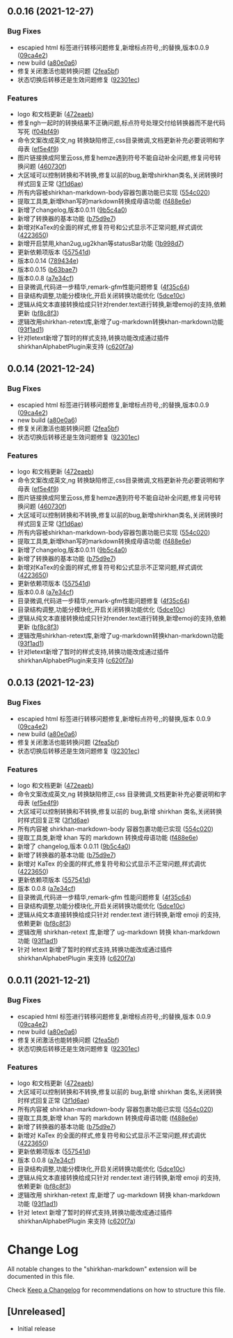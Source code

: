 ## 0.0.16 (2021-12-27)


### Bug Fixes

* escapied html 标签进行转移问题修复,新增标点符号,;的替换,版本0.0.9 ([09ca4e2](https://github.com/ishirkhan/shirkhan-vscode/commit/09ca4e2628c59c0d96e3deb3d224153e5591a19d))
* new build ([a80e0a6](https://github.com/ishirkhan/shirkhan-vscode/commit/a80e0a6437c3706417f0c6664a05e67dd387f182))
* 修复关闭激活也能转换问题 ([2fea5bf](https://github.com/ishirkhan/shirkhan-vscode/commit/2fea5bf86dd415b8e849a9d37acfc5507f3c6422))
* 状态切换后转移还是生效问题修复 ([92301ec](https://github.com/ishirkhan/shirkhan-vscode/commit/92301ec7816caf6045ecc31a294fdb17a282867f))


### Features

* logo 和文档更新 ([472eaeb](https://github.com/ishirkhan/shirkhan-vscode/commit/472eaeb81dbde663393b72fdb90bf2f032557c41))
* 修复ngh一起时的转换结果不正确问题,标点符号处理交付给转换器而不是代码写死 ([f04bf49](https://github.com/ishirkhan/shirkhan-vscode/commit/f04bf49c07f6d191e2e8eb1dd3ffe597672cfe7a))
* 命令文案改成英文,ng 转换缺陷修正,css目录微调,文档更新补充必要说明和字母表 ([ef5e4f9](https://github.com/ishirkhan/shirkhan-vscode/commit/ef5e4f91b3946159c8c3ab9bf7c66824412287e2))
* 图片链接换成阿里云oss,修复hemze遇到符号不能自动补全问题,修复问号转换问题 ([460730f](https://github.com/ishirkhan/shirkhan-vscode/commit/460730f5235283fc70283b95acc5db9abecc8ff7))
* 大区域可以控制转换和不转换,修复以前的bug,新增shirkhan类名,关闭转换时样式回复正常 ([3f1d6ae](https://github.com/ishirkhan/shirkhan-vscode/commit/3f1d6ae27781b627abd4ba7a29d484f0633f059f))
* 所有内容被shirkhan-markdown-body容器包裹功能已实现 ([554c020](https://github.com/ishirkhan/shirkhan-vscode/commit/554c0201f2ea43cee5988422bfba37a39d5993a1))
* 提取工具类,新增khan写的markdown转换成母语功能 ([f488e6e](https://github.com/ishirkhan/shirkhan-vscode/commit/f488e6e1bd238f134b4220f9524d0ee01aec8ff8))
* 新增了changelog,版本0.0.11 ([9b5c4a0](https://github.com/ishirkhan/shirkhan-vscode/commit/9b5c4a0579e36101cd4a75b64b50dc56b74f5541))
* 新增了转换器的基本功能 ([b75d9e7](https://github.com/ishirkhan/shirkhan-vscode/commit/b75d9e7befd0ab2f3733cc008b0f3698a33cd297))
* 新增对KaTex的全面的样式,修复符号和公式显示不正常问题,样式调优 ([4223650](https://github.com/ishirkhan/shirkhan-vscode/commit/42236505682075dff553b842c479ffd6f1844efd))
* 新增开启禁用,khan2ug,ug2khan等statusBar功能 ([1b998d7](https://github.com/ishirkhan/shirkhan-vscode/commit/1b998d720f099db4cdea4a9b28a4c63c4ed1c0cd))
* 更新依赖项版本 ([557541d](https://github.com/ishirkhan/shirkhan-vscode/commit/557541d2058d4ef5375e8d757335f2f7d670953d))
* 版本0.0.14 ([789434e](https://github.com/ishirkhan/shirkhan-vscode/commit/789434e687087630d7108a4fbda0e4517669b9d3))
* 版本0.0.15 ([b63bae7](https://github.com/ishirkhan/shirkhan-vscode/commit/b63bae7a4e7796f4cb80732f27cfcfddeefbd3b9))
* 版本0.0.8 ([a7e34cf](https://github.com/ishirkhan/shirkhan-vscode/commit/a7e34cffe4481861f34355145359c4e25c423ef3))
* 目录微调,代码进一步精华,remark-gfm性能问题修复 ([4f35c64](https://github.com/ishirkhan/shirkhan-vscode/commit/4f35c64b23725ad67c579d9d596fb2a82b4f8c64))
* 目录结构调整,功能分模块化,开启关闭转换功能优化 ([5dce10c](https://github.com/ishirkhan/shirkhan-vscode/commit/5dce10c60c3dcd78684f137e657f7c25a835f062))
* 逻辑从纯文本直接转换给成只针对render.text进行转换,新增emoji的支持,依赖更新 ([bf8c8f3](https://github.com/ishirkhan/shirkhan-vscode/commit/bf8c8f31807a5e91f934edb2afe3698547991c96))
* 逻辑改用shirkhan-retext库,新增了ug-markdown转换khan-markdown功能 ([93f1ad1](https://github.com/ishirkhan/shirkhan-vscode/commit/93f1ad156b07165ef450d9f7defbd7093cb64da1))
* 针对letext新增了暂时的样式支持,转换功能改成通过插件shirkhanAlphabetPlugin来支持 ([c620f7a](https://github.com/ishirkhan/shirkhan-vscode/commit/c620f7a46e05bd60ed78fc0aaa4f01cad8ed69d9))



## 0.0.14 (2021-12-24)


### Bug Fixes

* escapied html 标签进行转移问题修复,新增标点符号,;的替换,版本0.0.9 ([09ca4e2](https://github.com/ishirkhan/shirkhan-vscode/commit/09ca4e2628c59c0d96e3deb3d224153e5591a19d))
* new build ([a80e0a6](https://github.com/ishirkhan/shirkhan-vscode/commit/a80e0a6437c3706417f0c6664a05e67dd387f182))
* 修复关闭激活也能转换问题 ([2fea5bf](https://github.com/ishirkhan/shirkhan-vscode/commit/2fea5bf86dd415b8e849a9d37acfc5507f3c6422))
* 状态切换后转移还是生效问题修复 ([92301ec](https://github.com/ishirkhan/shirkhan-vscode/commit/92301ec7816caf6045ecc31a294fdb17a282867f))


### Features

* logo 和文档更新 ([472eaeb](https://github.com/ishirkhan/shirkhan-vscode/commit/472eaeb81dbde663393b72fdb90bf2f032557c41))
* 命令文案改成英文,ng 转换缺陷修正,css目录微调,文档更新补充必要说明和字母表 ([ef5e4f9](https://github.com/ishirkhan/shirkhan-vscode/commit/ef5e4f91b3946159c8c3ab9bf7c66824412287e2))
* 图片链接换成阿里云oss,修复hemze遇到符号不能自动补全问题,修复问号转换问题 ([460730f](https://github.com/ishirkhan/shirkhan-vscode/commit/460730f5235283fc70283b95acc5db9abecc8ff7))
* 大区域可以控制转换和不转换,修复以前的bug,新增shirkhan类名,关闭转换时样式回复正常 ([3f1d6ae](https://github.com/ishirkhan/shirkhan-vscode/commit/3f1d6ae27781b627abd4ba7a29d484f0633f059f))
* 所有内容被shirkhan-markdown-body容器包裹功能已实现 ([554c020](https://github.com/ishirkhan/shirkhan-vscode/commit/554c0201f2ea43cee5988422bfba37a39d5993a1))
* 提取工具类,新增khan写的markdown转换成母语功能 ([f488e6e](https://github.com/ishirkhan/shirkhan-vscode/commit/f488e6e1bd238f134b4220f9524d0ee01aec8ff8))
* 新增了changelog,版本0.0.11 ([9b5c4a0](https://github.com/ishirkhan/shirkhan-vscode/commit/9b5c4a0579e36101cd4a75b64b50dc56b74f5541))
* 新增了转换器的基本功能 ([b75d9e7](https://github.com/ishirkhan/shirkhan-vscode/commit/b75d9e7befd0ab2f3733cc008b0f3698a33cd297))
* 新增对KaTex的全面的样式,修复符号和公式显示不正常问题,样式调优 ([4223650](https://github.com/ishirkhan/shirkhan-vscode/commit/42236505682075dff553b842c479ffd6f1844efd))
* 更新依赖项版本 ([557541d](https://github.com/ishirkhan/shirkhan-vscode/commit/557541d2058d4ef5375e8d757335f2f7d670953d))
* 版本0.0.8 ([a7e34cf](https://github.com/ishirkhan/shirkhan-vscode/commit/a7e34cffe4481861f34355145359c4e25c423ef3))
* 目录微调,代码进一步精华,remark-gfm性能问题修复 ([4f35c64](https://github.com/ishirkhan/shirkhan-vscode/commit/4f35c64b23725ad67c579d9d596fb2a82b4f8c64))
* 目录结构调整,功能分模块化,开启关闭转换功能优化 ([5dce10c](https://github.com/ishirkhan/shirkhan-vscode/commit/5dce10c60c3dcd78684f137e657f7c25a835f062))
* 逻辑从纯文本直接转换给成只针对render.text进行转换,新增emoji的支持,依赖更新 ([bf8c8f3](https://github.com/ishirkhan/shirkhan-vscode/commit/bf8c8f31807a5e91f934edb2afe3698547991c96))
* 逻辑改用shirkhan-retext库,新增了ug-markdown转换khan-markdown功能 ([93f1ad1](https://github.com/ishirkhan/shirkhan-vscode/commit/93f1ad156b07165ef450d9f7defbd7093cb64da1))
* 针对letext新增了暂时的样式支持,转换功能改成通过插件shirkhanAlphabetPlugin来支持 ([c620f7a](https://github.com/ishirkhan/shirkhan-vscode/commit/c620f7a46e05bd60ed78fc0aaa4f01cad8ed69d9))



## 0.0.13 (2021-12-23)

### Bug Fixes

- escapied html 标签进行转移问题修复,新增标点符号,;的替换,版本 0.0.9 ([09ca4e2](https://github.com/ishirkhan/vscode-markdown-previewer/commit/09ca4e2628c59c0d96e3deb3d224153e5591a19d))
- new build ([a80e0a6](https://github.com/ishirkhan/vscode-markdown-previewer/commit/a80e0a6437c3706417f0c6664a05e67dd387f182))
- 修复关闭激活也能转换问题 ([2fea5bf](https://github.com/ishirkhan/vscode-markdown-previewer/commit/2fea5bf86dd415b8e849a9d37acfc5507f3c6422))
- 状态切换后转移还是生效问题修复 ([92301ec](https://github.com/ishirkhan/vscode-markdown-previewer/commit/92301ec7816caf6045ecc31a294fdb17a282867f))

### Features

- logo 和文档更新 ([472eaeb](https://github.com/ishirkhan/vscode-markdown-previewer/commit/472eaeb81dbde663393b72fdb90bf2f032557c41))
- 命令文案改成英文,ng 转换缺陷修正,css 目录微调,文档更新补充必要说明和字母表 ([ef5e4f9](https://github.com/ishirkhan/vscode-markdown-previewer/commit/ef5e4f91b3946159c8c3ab9bf7c66824412287e2))
- 大区域可以控制转换和不转换,修复以前的 bug,新增 shirkhan 类名,关闭转换时样式回复正常 ([3f1d6ae](https://github.com/ishirkhan/vscode-markdown-previewer/commit/3f1d6ae27781b627abd4ba7a29d484f0633f059f))
- 所有内容被 shirkhan-markdown-body 容器包裹功能已实现 ([554c020](https://github.com/ishirkhan/vscode-markdown-previewer/commit/554c0201f2ea43cee5988422bfba37a39d5993a1))
- 提取工具类,新增 khan 写的 markdown 转换成母语功能 ([f488e6e](https://github.com/ishirkhan/vscode-markdown-previewer/commit/f488e6e1bd238f134b4220f9524d0ee01aec8ff8))
- 新增了 changelog,版本 0.0.11 ([9b5c4a0](https://github.com/ishirkhan/vscode-markdown-previewer/commit/9b5c4a0579e36101cd4a75b64b50dc56b74f5541))
- 新增了转换器的基本功能 ([b75d9e7](https://github.com/ishirkhan/vscode-markdown-previewer/commit/b75d9e7befd0ab2f3733cc008b0f3698a33cd297))
- 新增对 KaTex 的全面的样式,修复符号和公式显示不正常问题,样式调优 ([4223650](https://github.com/ishirkhan/vscode-markdown-previewer/commit/42236505682075dff553b842c479ffd6f1844efd))
- 更新依赖项版本 ([557541d](https://github.com/ishirkhan/vscode-markdown-previewer/commit/557541d2058d4ef5375e8d757335f2f7d670953d))
- 版本 0.0.8 ([a7e34cf](https://github.com/ishirkhan/vscode-markdown-previewer/commit/a7e34cffe4481861f34355145359c4e25c423ef3))
- 目录微调,代码进一步精华,remark-gfm 性能问题修复 ([4f35c64](https://github.com/ishirkhan/vscode-markdown-previewer/commit/4f35c64b23725ad67c579d9d596fb2a82b4f8c64))
- 目录结构调整,功能分模块化,开启关闭转换功能优化 ([5dce10c](https://github.com/ishirkhan/vscode-markdown-previewer/commit/5dce10c60c3dcd78684f137e657f7c25a835f062))
- 逻辑从纯文本直接转换给成只针对 render.text 进行转换,新增 emoji 的支持,依赖更新 ([bf8c8f3](https://github.com/ishirkhan/vscode-markdown-previewer/commit/bf8c8f31807a5e91f934edb2afe3698547991c96))
- 逻辑改用 shirkhan-retext 库,新增了 ug-markdown 转换 khan-markdown 功能 ([93f1ad1](https://github.com/ishirkhan/vscode-markdown-previewer/commit/93f1ad156b07165ef450d9f7defbd7093cb64da1))
- 针对 letext 新增了暂时的样式支持,转换功能改成通过插件 shirkhanAlphabetPlugin 来支持 ([c620f7a](https://github.com/ishirkhan/vscode-markdown-previewer/commit/c620f7a46e05bd60ed78fc0aaa4f01cad8ed69d9))

## 0.0.11 (2021-12-21)

### Bug Fixes

- escapied html 标签进行转移问题修复,新增标点符号,;的替换,版本 0.0.9 ([09ca4e2](https://github.com/ishirkhan/vscode-markdown-previewer/commit/09ca4e2628c59c0d96e3deb3d224153e5591a19d))
- new build ([a80e0a6](https://github.com/ishirkhan/vscode-markdown-previewer/commit/a80e0a6437c3706417f0c6664a05e67dd387f182))
- 修复关闭激活也能转换问题 ([2fea5bf](https://github.com/ishirkhan/vscode-markdown-previewer/commit/2fea5bf86dd415b8e849a9d37acfc5507f3c6422))
- 状态切换后转移还是生效问题修复 ([92301ec](https://github.com/ishirkhan/vscode-markdown-previewer/commit/92301ec7816caf6045ecc31a294fdb17a282867f))

### Features

- logo 和文档更新 ([472eaeb](https://github.com/ishirkhan/vscode-markdown-previewer/commit/472eaeb81dbde663393b72fdb90bf2f032557c41))
- 大区域可以控制转换和不转换,修复以前的 bug,新增 shirkhan 类名,关闭转换时样式回复正常 ([3f1d6ae](https://github.com/ishirkhan/vscode-markdown-previewer/commit/3f1d6ae27781b627abd4ba7a29d484f0633f059f))
- 所有内容被 shirkhan-markdown-body 容器包裹功能已实现 ([554c020](https://github.com/ishirkhan/vscode-markdown-previewer/commit/554c0201f2ea43cee5988422bfba37a39d5993a1))
- 提取工具类,新增 khan 写的 markdown 转换成母语功能 ([f488e6e](https://github.com/ishirkhan/vscode-markdown-previewer/commit/f488e6e1bd238f134b4220f9524d0ee01aec8ff8))
- 新增了转换器的基本功能 ([b75d9e7](https://github.com/ishirkhan/vscode-markdown-previewer/commit/b75d9e7befd0ab2f3733cc008b0f3698a33cd297))
- 新增对 KaTex 的全面的样式,修复符号和公式显示不正常问题,样式调优 ([4223650](https://github.com/ishirkhan/vscode-markdown-previewer/commit/42236505682075dff553b842c479ffd6f1844efd))
- 更新依赖项版本 ([557541d](https://github.com/ishirkhan/vscode-markdown-previewer/commit/557541d2058d4ef5375e8d757335f2f7d670953d))
- 版本 0.0.8 ([a7e34cf](https://github.com/ishirkhan/vscode-markdown-previewer/commit/a7e34cffe4481861f34355145359c4e25c423ef3))
- 目录结构调整,功能分模块化,开启关闭转换功能优化 ([5dce10c](https://github.com/ishirkhan/vscode-markdown-previewer/commit/5dce10c60c3dcd78684f137e657f7c25a835f062))
- 逻辑从纯文本直接转换给成只针对 render.text 进行转换,新增 emoji 的支持,依赖更新 ([bf8c8f3](https://github.com/ishirkhan/vscode-markdown-previewer/commit/bf8c8f31807a5e91f934edb2afe3698547991c96))
- 逻辑改用 shirkhan-retext 库,新增了 ug-markdown 转换 khan-markdown 功能 ([93f1ad1](https://github.com/ishirkhan/vscode-markdown-previewer/commit/93f1ad156b07165ef450d9f7defbd7093cb64da1))
- 针对 letext 新增了暂时的样式支持,转换功能改成通过插件 shirkhanAlphabetPlugin 来支持 ([c620f7a](https://github.com/ishirkhan/vscode-markdown-previewer/commit/c620f7a46e05bd60ed78fc0aaa4f01cad8ed69d9))

# Change Log

All notable changes to the "shirkhan-markdown" extension will be documented in this file.

Check [Keep a Changelog](http://keepachangelog.com/) for recommendations on how to structure this file.

## [Unreleased]

- Initial release
